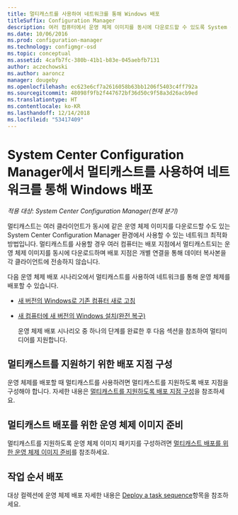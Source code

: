 ```yaml
---
title: 멀티캐스트를 사용하여 네트워크를 통해 Windows 배포
titleSuffix: Configuration Manager
description: 여러 컴퓨터에서 운영 체제 이미지를 동시에 다운로드할 수 있도록 System Center Configuration Manager 환경에서 멀티캐스트를 사용합니다.
ms.date: 10/06/2016
ms.prod: configuration-manager
ms.technology: configmgr-osd
ms.topic: conceptual
ms.assetid: 4cafb7fc-380b-41b1-b83e-045aebfb7131
author: aczechowski
ms.author: aaroncz
manager: dougeby
ms.openlocfilehash: ec623e6cf7a2616058b63bb1206f5403c4ff792a
ms.sourcegitcommit: 48098f9fb2f447672bf36d50c9f58a3d26acb9ed
ms.translationtype: HT
ms.contentlocale: ko-KR
ms.lasthandoff: 12/14/2018
ms.locfileid: "53417409"
---
```

# <a name="use-multicast-to-deploy-windows-over-the-network-with-system-center-configuration-manager"></a>System Center Configuration Manager에서 멀티캐스트를 사용하여 네트워크를 통해 Windows 배포

*적용 대상: System Center Configuration Manager(현재 분기)*

멀티캐스트는 여러 클라이언트가 동시에 같은 운영 체제 이미지를 다운로드할 수도 있는 System Center Configuration Manager 환경에서 사용할 수 있는 네트워크 최적화 방법입니다. 멀티캐스트를 사용할 경우 여러 컴퓨터는 배포 지점에서 멀티캐스트되는 운영 체제 이미지를 동시에 다운로드하며 배포 지점은 개별 연결을 통해 데이터 복사본을 각 클라이언트에 전송하지 않습니다.  

 다음 운영 체제 배포 시나리오에서 멀티캐스트를 사용하여 네트워크를 통해 운영 체제를 배포할 수 있습니다.  

- [새 버전의 Windows로 기존 컴퓨터 새로 고침](refresh-an-existing-computer-with-a-new-version-of-windows.md)  

- [새 컴퓨터에 새 버전의 Windows 설치(완전 복구)](install-new-windows-version-new-computer-bare-metal.md)  

  운영 체제 배포 시나리오 중 하나의 단계를 완료한 후 다음 섹션을 참조하여 멀티미디어를 지원합니다.  

##  <a name="BKMK_Configure"></a> 멀티캐스트를 지원하기 위한 배포 지점 구성  
 운영 체제를 배포할 때 멀티캐스트를 사용하려면 멀티캐스트를 지원하도록 배포 지점을 구성해야 합니다. 자세한 내용은 [멀티캐스트를 지원하도록 배포 지점 구성](../get-started/prepare-site-system-roles-for-operating-system-deployments.md#BKMK_DPMulticast)을 참조하세요.  

## <a name="prepare-an-operating-system-image-for-multicast-deployments"></a>멀티캐스트 배포를 위한 운영 체제 이미지 준비  
 멀티캐스트를 지원하도록 운영 체제 이미지 패키지를 구성하려면 [멀티캐스트 배포를 위한 운영 체제 이미지 준비](../get-started/manage-operating-system-images.md#BKMK_OSImageMulticast)를 참조하세요.  

##  <a name="BKMK_Deploy"></a> 작업 순서 배포  
 대상 컬렉션에 운영 체제 배포 자세한 내용은 [Deploy a task sequence](manage-task-sequences-to-automate-tasks.md#BKMK_DeployTS)항목을 참조하세요.  
